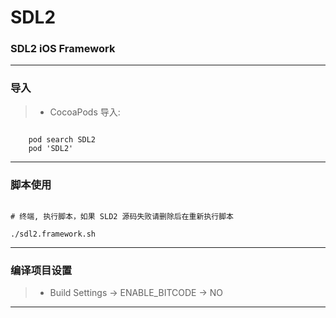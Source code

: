 # SDL2

### SDL2 iOS Framework

-----

 ### 导入
 > * CocoaPods 导入:

```ruyby

    pod search SDL2
    pod 'SDL2'

```

-----

### 脚本使用

```ruyby

# 终端, 执行脚本，如果 SLD2 源码失败请删除后在重新执行脚本

./sdl2.framework.sh

```
----- 

### 编译项目设置 
 > * Build Settings -> ENABLE_BITCODE ->  NO

----- 
